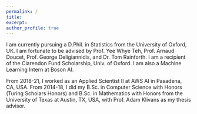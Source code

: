 ```yaml
---
permalink: /
title:
excerpt:
author_profile: true
---
```


I am currently pursuing a D.Phil. in Statistics from the University of Oxford, UK.
I am fortunate to be advised by Prof. Yee Whye Teh, Prof. Arnaud Doucet, Prof. George Deligiannidis, and Dr. Tom Rainforth.
I am a recipient of the Clarendon Fund Scholarship, Univ. of Oxford.
I am also a Machine Learning Intern at Boson AI.

From 2018-21, I worked as an Applied Scientist II at AWS AI in Pasadena, CA, USA.
From 2014-18, I did my B.Sc. in Computer Science with Honors (Turing Scholars Honors) and B.Sc. in Mathematics with Honors from the University of Texas at Austin, TX, USA, with Prof. Adam Klivans as my thesis advisor.
